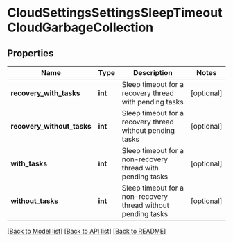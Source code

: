 # CloudSettingsSettingsSleepTimeoutCloudGarbageCollection

## Properties
Name | Type | Description | Notes
------------ | ------------- | ------------- | -------------
**recovery_with_tasks** | **int** | Sleep timeout for a recovery thread with pending tasks | [optional] 
**recovery_without_tasks** | **int** | Sleep timeout for a recovery thread without pending tasks | [optional] 
**with_tasks** | **int** | Sleep timeout for a non-recovery thread with pending tasks | [optional] 
**without_tasks** | **int** | Sleep timeout for a non-recovery thread without pending tasks | [optional] 

[[Back to Model list]](../README.md#documentation-for-models) [[Back to API list]](../README.md#documentation-for-api-endpoints) [[Back to README]](../README.md)


